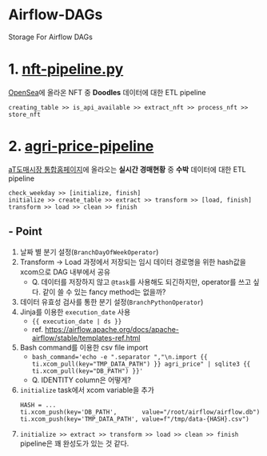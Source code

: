 # Airflow-DAGs
Storage For Airflow DAGs

# 1. [nft-pipeline.py](https://github.com/alchemine/airflow-dags/blob/main/nft-pipeline.py)
[OpenSea](https://opensea.io)에 올라온 NFT 중 **Doodles** 데이터에 대한 ETL pipeline 

```
creating_table >> is_api_available >> extract_nft >> process_nft >> store_nft
```


# 2. [agri-price-pipeline](https://github.com/alchemine/airflow-dags/blob/main/agri-price-pipeline.py)
[aT도매시장 통합홈페이지](https://at.agromarket.kr)에 올라오는 **실시간 경매현황** 중 **수박** 데이터에 대한 ETL pipeline 

```
check_weekday >> [initialize, finish]
initialize >> create_table >> extract >> transform >> [load, finish]
transform >> load >> clean >> finish
```

## - Point
1. 날짜 별 분기 설정(`BranchDayOfWeekOperator`)
2. Transform → Load 과정에서 저장되는 임시 데이터 경로명을 위한 hash값을 xcom으로 DAG 내부에서 공유
   - Q. 데이터를 저장하지 않고 `@task`를 사용해도 되긴하지만, operator를 쓰고 싶다. 같이 쓸 수 있는 fancy method는 없을까?
3. 데이터 유효성 검사를 통한 분기 설정(`BranchPythonOperator`)
4. Jinja를 이용한 `execution_date` 사용
   - `{{ execution_date | ds }}`
   - ref. https://airflow.apache.org/docs/apache-airflow/stable/templates-ref.html
5. Bash command를 이용한 csv file import
    - `bash_command='echo -e ".separator ","\n.import {{ ti.xcom_pull(key="TMP_DATA_PATH") }} agri_price" | sqlite3 {{ ti.xcom_pull(key="DB_PATH") }}'`
    - Q. IDENTITY column은 어떻게?
6. `initialize` task에서 xcom variable을 추가
    ```
    HASH = ... 
    ti.xcom_push(key='DB_PATH',       value="/root/airflow/airflow.db")
    ti.xcom_push(key='TMP_DATA_PATH', value=f"/tmp/data-{HASH}.csv")
    ```
7. `initialize >> extract >> transform >> load >> clean >> finish` pipeline은 꽤 완성도가 있는 것 같다.
